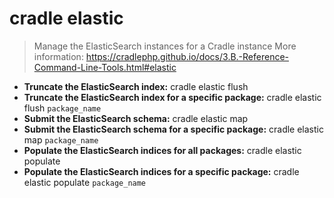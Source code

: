 # cradle elastic
> Manage the ElasticSearch instances for a Cradle instance
> More information: <https://cradlephp.github.io/docs/3.B.-Reference-Command-Line-Tools.html#elastic>
- **Truncate the ElasticSearch index:**
cradle elastic flush
- **Truncate the ElasticSearch index for a specific package:**
cradle elastic flush `package_name`
- **Submit the ElasticSearch schema:**
cradle elastic map
- **Submit the ElasticSearch schema for a specific package:**
cradle elastic map `package_name`
- **Populate the ElasticSearch indices for all packages:**
cradle elastic populate
- **Populate the ElasticSearch indices for a specific package:**
cradle elastic populate `package_name`
